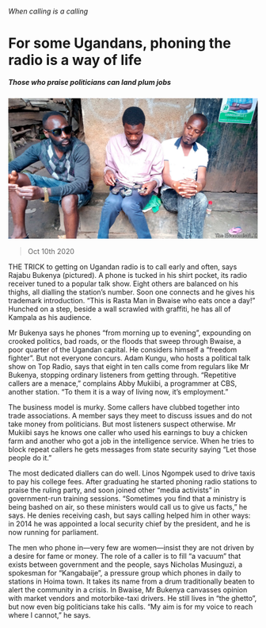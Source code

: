 ###### When calling is a calling

# For some Ugandans, phoning the radio is a way of life 

##### Those who praise politicians can land plum jobs 

![image](images/20201010_MAP001_0.jpg) 

> Oct 10th 2020 


THE TRICK to getting on Ugandan radio is to call early and often, says Rajabu Bukenya (pictured). A phone is tucked in his shirt pocket, its radio receiver tuned to a popular talk show. Eight others are balanced on his thighs, all dialling the station’s number. Soon one connects and he gives his trademark introduction. “This is Rasta Man in Bwaise who eats once a day!” Hunched on a step, beside a wall scrawled with graffiti, he has all of Kampala as his audience.


Mr Bukenya says he phones “from morning up to evening”, expounding on crooked politics, bad roads, or the floods that sweep through Bwaise, a poor quarter of the Ugandan capital. He considers himself a “freedom fighter”. But not everyone concurs. Adam Kungu, who hosts a political talk show on Top Radio, says that eight in ten calls come from regulars like Mr Bukenya, stopping ordinary listeners from getting through. “Repetitive callers are a menace,” complains Abby Mukiibi, a programmer at CBS, another station. “To them it is a way of living now, it’s employment.”



The business model is murky. Some callers have clubbed together into trade associations. A member says they meet to discuss issues and do not take money from politicians. But most listeners suspect otherwise. Mr Mukiibi says he knows one caller who used his earnings to buy a chicken farm and another who got a job in the intelligence service. When he tries to block repeat callers he gets messages from state security saying “Let those people do it.”


The most dedicated diallers can do well. Linos Ngompek used to drive taxis to pay his college fees. After graduating he started phoning radio stations to praise the ruling party, and soon joined other “media activists” in government-run training sessions. “Sometimes you find that a ministry is being bashed on air, so these ministers would call us to give us facts,” he says. He denies receiving cash, but says calling helped him in other ways: in 2014 he was appointed a local security chief by the president, and he is now running for parliament.


The men who phone in—very few are women—insist they are not driven by a desire for fame or money. The role of a caller is to fill “a vacuum” that exists between government and the people, says Nicholas Musinguzi, a spokesman for “Kangabaije”, a pressure group which phones in daily to stations in Hoima town. It takes its name from a drum traditionally beaten to alert the community in a crisis. In Bwaise, Mr Bukenya canvasses opinion with market vendors and motorbike-taxi drivers. He still lives in “the ghetto”, but now even big politicians take his calls. “My aim is for my voice to reach where I cannot,” he says.

